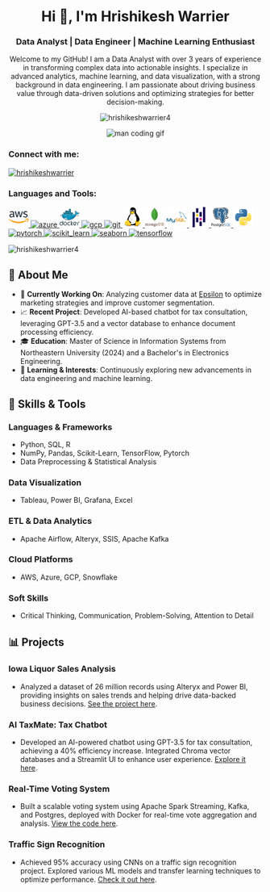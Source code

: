 <h1 align="center">Hi 👋, I'm Hrishikesh Warrier</h1>
<h3 align="center">Data Analyst | Data Engineer | Machine Learning Enthusiast</h3>

<p align="center">Welcome to my GitHub! I am a Data Analyst with over 3 years of experience in transforming complex data into actionable insights. I specialize in advanced analytics, machine learning, and data visualization, with a strong background in data engineering. I am passionate about driving business value through data-driven solutions and optimizing strategies for better decision-making.</p>

<p align="center"> 
  <img src="https://komarev.com/ghpvc/?username=hrishikeshwarrier4&label=Profile%20views&color=0e75b6&style=flat" alt="hrishikeshwarrier4" />
</p>

<p align="center">
  <img src="https://media.tenor.com/e1DQhrDO2pD.gif" alt="man coding gif" width="480" height="270" />
</p>

<h3 align="left">Connect with me:</h3>
<p align="left">
  <a href="https://linkedin.com/in/hrishikeshwarrier" target="blank">
    <img align="center" src="https://raw.githubusercontent.com/rahuldkjain/github-profile-readme-generator/master/src/images/icons/Social/linked-in-alt.svg" alt="hrishikeshwarrier" height="30" width="40" />
  </a>
</p>

<h3 align="left">Languages and Tools:</h3>
<p align="left"> 
  <a href="https://aws.amazon.com" target="_blank" rel="noreferrer"> 
    <img src="https://raw.githubusercontent.com/devicons/devicon/master/icons/amazonwebservices/amazonwebservices-original-wordmark.svg" alt="aws" width="40" height="40"/> 
  </a> 
  <a href="https://azure.microsoft.com/en-in/" target="_blank" rel="noreferrer"> 
    <img src="https://www.vectorlogo.zone/logos/microsoft_azure/microsoft_azure-icon.svg" alt="azure" width="40" height="40"/> 
  </a> 
  <a href="https://www.docker.com/" target="_blank" rel="noreferrer"> 
    <img src="https://raw.githubusercontent.com/devicons/devicon/master/icons/docker/docker-original-wordmark.svg" alt="docker" width="40" height="40"/> 
  </a> 
  <a href="https://cloud.google.com" target="_blank" rel="noreferrer"> 
    <img src="https://www.vectorlogo.zone/logos/google_cloud/google_cloud-icon.svg" alt="gcp" width="40" height="40"/> 
  </a> 
  <a href="https://git-scm.com/" target="_blank" rel="noreferrer"> 
    <img src="https://www.vectorlogo.zone/logos/git-scm/git-scm-icon.svg" alt="git" width="40" height="40"/> 
  </a> 
  <a href="https://www.linux.org/" target="_blank" rel="noreferrer"> 
    <img src="https://raw.githubusercontent.com/devicons/devicon/master/icons/linux/linux-original.svg" alt="linux" width="40" height="40"/> 
  </a> 
  <a href="https://www.mongodb.com/" target="_blank" rel="noreferrer"> 
    <img src="https://raw.githubusercontent.com/devicons/devicon/master/icons/mongodb/mongodb-original-wordmark.svg" alt="mongodb" width="40" height="40"/> 
  </a> 
  <a href="https://www.mysql.com/" target="_blank" rel="noreferrer"> 
    <img src="https://raw.githubusercontent.com/devicons/devicon/master/icons/mysql/mysql-original-wordmark.svg" alt="mysql" width="40" height="40"/> 
  </a> 
  <a href="https://pandas.pydata.org/" target="_blank" rel="noreferrer"> 
    <img src="https://raw.githubusercontent.com/devicons/devicon/2ae2a900d2f041da66e950e4d48052658d850630/icons/pandas/pandas-original.svg" alt="pandas" width="40" height="40"/> 
  </a> 
  <a href="https://www.postgresql.org" target="_blank" rel="noreferrer"> 
    <img src="https://raw.githubusercontent.com/devicons/devicon/master/icons/postgresql/postgresql-original-wordmark.svg" alt="postgresql" width="40" height="40"/> 
  </a> 
  <a href="https://www.python.org" target="_blank" rel="noreferrer"> 
    <img src="https://raw.githubusercontent.com/devicons/devicon/master/icons/python/python-original.svg" alt="python" width="40" height="40"/> 
  </a> 
  <a href="https://pytorch.org/" target="_blank" rel="noreferrer"> 
    <img src="https://www.vectorlogo.zone/logos/pytorch/pytorch-icon.svg" alt="pytorch" width="40" height="40"/> 
  </a> 
  <a href="https://scikit-learn.org/" target="_blank" rel="noreferrer"> 
    <img src="https://upload.wikimedia.org/wikipedia/commons/0/05/Scikit_learn_logo_small.svg" alt="scikit_learn" width="40" height="40"/> 
  </a> 
  <a href="https://seaborn.pydata.org/" target="_blank" rel="noreferrer"> 
    <img src="https://seaborn.pydata.org/_images/logo-mark-lightbg.svg" alt="seaborn" width="40" height="40"/> 
  </a> 
  <a href="https://www.tensorflow.org" target="_blank" rel="noreferrer"> 
    <img src="https://www.vectorlogo.zone/logos/tensorflow/tensorflow-icon.svg" alt="tensorflow" width="40" height="40"/> 
  </a> 
</p>

<p><img align="center" src="https://github-readme-stats.vercel.app/api/top-langs?username=hrishikeshwarrier4&show_icons=true&locale=en&layout=compact" alt="hrishikeshwarrier4" /></p>

## 🚀 About Me

- 🔭 **Currently Working On**: Analyzing customer data at [Epsilon](https://www.epsilon.com/) to optimize marketing strategies and improve customer segmentation.
- 📈 **Recent Project**: Developed AI-based chatbot for tax consultation, leveraging GPT-3.5 and a vector database to enhance document processing efficiency.
- 🎓 **Education**: Master of Science in Information Systems from Northeastern University (2024) and a Bachelor's in Electronics Engineering.
- 🌱 **Learning & Interests**: Continuously exploring new advancements in data engineering and machine learning.

## 🔧 Skills & Tools

### **Languages & Frameworks**
- Python, SQL, R
- NumPy, Pandas, Scikit-Learn, TensorFlow, Pytorch
- Data Preprocessing & Statistical Analysis

### **Data Visualization**
- Tableau, Power BI, Grafana, Excel

### **ETL & Data Analytics**
- Apache Airflow, Alteryx, SSIS, Apache Kafka

### **Cloud Platforms**
- AWS, Azure, GCP, Snowflake

### **Soft Skills**
- Critical Thinking, Communication, Problem-Solving, Attention to Detail

## 📊 Projects

### **Iowa Liquor Sales Analysis**
- Analyzed a dataset of 26 million records using Alteryx and Power BI, providing insights on sales trends and helping drive data-backed business decisions. [See the project here](#).

### **AI TaxMate: Tax Chatbot**
- Developed an AI-powered chatbot using GPT-3.5 for tax consultation, achieving a 40% efficiency increase. Integrated Chroma vector databases and a Streamlit UI to enhance user experience. [Explore it here](#).

### **Real-Time Voting System**
- Built a scalable voting system using Apache Spark Streaming, Kafka, and Postgres, deployed with Docker for real-time vote aggregation and analysis. [View the code here](#).

### **Traffic Sign Recognition**
- Achieved 95% accuracy using CNNs on a traffic sign recognition project. Explored various ML models and transfer learning techniques to optimize performance. [Check it out here](#).
